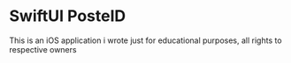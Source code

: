 # SwiftUI PosteID
This is an iOS application i wrote just for educational purposes, all rights to respective owners

